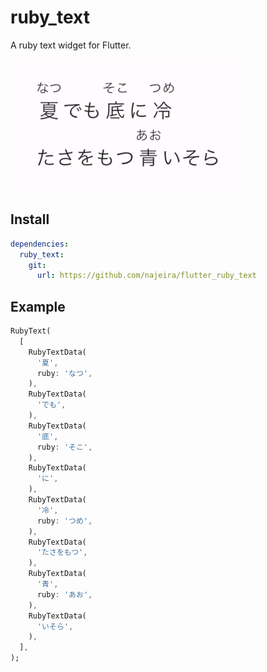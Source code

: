 # ruby_text

A ruby text widget for Flutter.

![](./screenshot.png)

## Install

```yaml
dependencies:
  ruby_text:
    git:
      url: https://github.com/najeira/flutter_ruby_text
```

## Example

```dart
RubyText(
  [
    RubyTextData(
      '夏',
      ruby: 'なつ',
    ),
    RubyTextData(
      'でも',
    ),
    RubyTextData(
      '底',
      ruby: 'そこ',
    ),
    RubyTextData(
      'に',
    ),
    RubyTextData(
      '冷',
      ruby: 'つめ',
    ),
    RubyTextData(
      'たさをもつ',
    ),
    RubyTextData(
      '青',
      ruby: 'あお',
    ),
    RubyTextData(
      'いそら',
    ),
  ],
);
```
